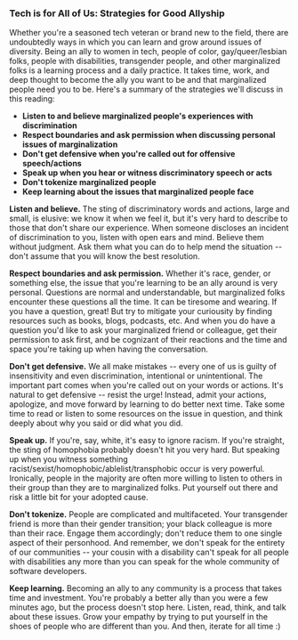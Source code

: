 ### Tech is for All of Us: Strategies for Good Allyship 

Whether you're a seasoned tech veteran or brand new to the field, there are undoubtedly ways in which you can learn and grow around issues of diversity.  Being an ally to women in tech, people of color, gay/queer/lesbian folks, people with disabilities, transgender people, and other marginalized folks is a learning process and a daily practice.  It takes time, work, and deep thought to become the ally you want to be and that marginalized people need you to be.  Here's a summary of the strategies we'll discuss in this reading: 

- **Listen to and believe marginalized people's experiences with discrimination**
- **Respect boundaries and ask permission when discussing personal issues of marginalization**
- **Don't get defensive when you're called out for offensive speech/actions**
- **Speak up when you hear or witness discriminatory speech or acts**
- **Don't tokenize marginalized people**
- **Keep learning about the issues that marginalized people face**

**Listen and believe.**  The sting of discriminatory words and actions, large and small, is elusive: we know it when we feel it, but it's very hard to describe to those that don't share our experience.  When someone discloses an incident of discrimination to you, listen with open ears and mind.  Believe them without judgment.  Ask them what you can do to help mend the situation -- don't assume that you will know the best resolution. 

**Respect boundaries and ask permission.**  Whether it's race, gender, or something else, the issue that you're learning to be an ally around is very personal.  Questions are normal and understandable, but marginalized folks encounter these questions all the time.  It can be tiresome and wearing.  If you have a question, great!  But try to mitigate your curiousity by finding resources such as books, blogs, podcasts, etc.  And when you do have a question you'd like to ask your marginalized friend or colleague, get their permission to ask first, and be cognizant of their reactions and the time and space you're taking up when having the conversation.  

**Don't get defensive.**  We all make mistakes -- every one of us is guilty of insensitivity and even discrimination, intentional or unintentional.  The important part comes when you're called out on your words or actions.  It's natural to get defensive -- resist the urge!  Instead, admit your actions, apologize, and move forward by learning to do better next time.  Take some time to read or listen to some resources on the issue in question, and think deeply about why you said or did what you did.  

**Speak up.**  If you're, say, white, it's easy to ignore racism.  If you're straight, the sting of homophobia probably doesn't hit you very hard.  But speaking up when you witness something racist/sexist/homophobic/ablelist/transphobic occur is very powerful.  Ironically, people in the majority are often more willing to listen to others in their group than they are to marginalized folks.  Put yourself out there and risk a little bit for your adopted cause.  

**Don't tokenize.**  People are complicated and multifaceted.  Your transgender friend is more than their gender transition; your black colleague is more than their race.  Engage them accordingly; don't reduce them to one single aspect of their personhood.  And remember, we don't speak for the entirety of our communities -- your cousin with a disability can't speak for all people with disabilities any more than you can speak for the whole community of software developers.  

**Keep learning.**  Becoming an ally to any community is a process that takes time and investment.  You're probably a better ally than you were a few minutes ago, but the process doesn't stop here.  Listen, read, think, and talk about these issues.  Grow your empathy by trying to put yourself in the shoes of people who are different than you.  And then, iterate for all time :)  
